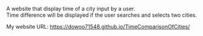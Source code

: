 A website that display time of a city input by a user. </br>
Time difference will be displayed if the user searches and selects two cities.

My website URL: https://dowoo71548.github.io/TimeComparisonOfCities/

